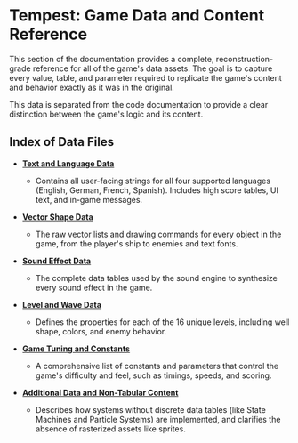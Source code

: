 # Tempest: Game Data and Content Reference

This section of the documentation provides a complete, reconstruction-grade reference for all of the game's data assets. The goal is to capture every value, table, and parameter required to replicate the game's content and behavior exactly as it was in the original.

This data is separated from the code documentation to provide a clear distinction between the game's logic and its content.

## Index of Data Files

*   **[Text and Language Data](./TEXT_DATA.md)**
    *   Contains all user-facing strings for all four supported languages (English, German, French, Spanish). Includes high score tables, UI text, and in-game messages.

*   **[Vector Shape Data](./VECTOR_SHAPES.md)**
    *   The raw vector lists and drawing commands for every object in the game, from the player's ship to enemies and text fonts.

*   **[Sound Effect Data](./SOUND_DATA.md)**
    *   The complete data tables used by the sound engine to synthesize every sound effect in the game.

*   **[Level and Wave Data](./LEVEL_DATA.md)**
    *   Defines the properties for each of the 16 unique levels, including well shape, colors, and enemy behavior.

*   **[Game Tuning and Constants](./GAME_TUNING.md)**
    *   A comprehensive list of constants and parameters that control the game's difficulty and feel, such as timings, speeds, and scoring.

*   **[Additional Data and Non-Tabular Content](./ADDITIONAL_DATA.md)**
    *   Describes how systems without discrete data tables (like State Machines and Particle Systems) are implemented, and clarifies the absence of rasterized assets like sprites. 